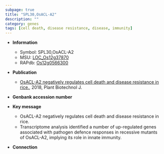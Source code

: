 ```yaml
---
subpage: true
title: "SPL30,OsACL-A2"
description: ""
category: genes
tags: [cell death, disease resistance, disease, immunity]
---
```


* **Information**  
    + Symbol: SPL30,OsACL-A2  
    + MSU: [LOC_Os12g37870](http://rice.plantbiology.msu.edu/cgi-bin/ORF_infopage.cgi?orf=LOC_Os12g37870)  
    + RAPdb: [Os12g0566300](http://rapdb.dna.affrc.go.jp/viewer/gbrowse_details/irgsp1?name=Os12g0566300)  

* **Publication**  
    + [OsACL-A2 negatively regulates cell death and disease resistance in rice.](http://www.ncbi.nlm.nih.gov/pubmed?term=OsACL-A2+negatively+regulates+cell+death+and+disease+resistance+in+rice.%5BTitle%5D), 2018, Plant Biotechnol J.

* **Genbank accession number**  

* **Key message**  
    + OsACL-A2 negatively regulates cell death and disease resistance in rice.
    + Transcriptome analysis identified a number of up-regulated genes associated with pathogen defence responses in recessive mutants of OsACL-A2, implying its role in innate immunity.

* **Connection**  



